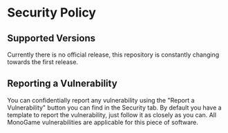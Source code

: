 # Security Policy

## Supported Versions

Currently there is no official release, this repository is constantly changing towards the first release.

## Reporting a Vulnerability

You can confidentially report any vulnerability using the "Report a Vulnerability" button you can find in the Security tab. By default you have a template to report the vulnerability, just follow it as closely as you can.
All MonoGame vulnerabilities are applicable for this piece of software.
